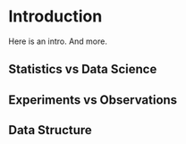 # Introduction

Here is an intro. And more.

## Statistics vs Data Science


## Experiments vs Observations


## Data Structure

